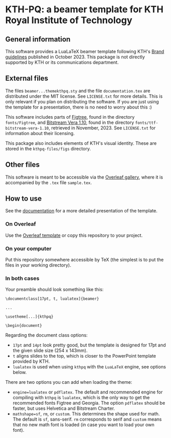 KTH-PQ: a beamer template for KTH Royal Institute of Technology
===============================================================

General information
-------------------

This software provides a LuaLaTeX beamer template following KTH's
[Brand guidelines](https://intra.kth.se/en/administration/kommunikation/varumarke/grafiskprofil/kth-s-grafiska-profil-1.844676)
published in October 2023. This package is not directly supported by KTH or
its communications department.

External files
--------------

The files `beamer...themekthpq.sty` and the file `documentation.tex` are
distributed under the MIT license. See `LICENSE.txt` for more details. This is
only relevant if you plan on distributing the software. If you are just
using the template for a presentation, there is no need to worry about this :)

This software includes parts of
[Figtree](https://github.com/erikdkennedy/figtree/tree/master), found in the
directory `fonts/Figtree`, and
[Bitstream Vera 1.10](https://download.gnome.org/sources/ttf-bitstream-vera/),
found in the directory `fonts/ttf-bitstream-vera-1.10`, retrieved in November,
2023. See `LICENSE.txt` for information about their licensing.

This package also includes elements of KTH's visual identity. These are stored
in the `kthpq-files/figs` directory.

Other files
-----------

This software is meant to be accessible via the
[Overleaf gallery](https://www.overleaf.com/gallery/tagged/kth), where it is
accompanied by the `.tex` file `sample.tex`.

How to use
----------

See the [documentation](https://github.com/th-rtyf-re/kthpq-docs) for a more
detailed presentation of the template.

### On Overleaf

Use the [Overleaf template](https://www.overleaf.com/latex/templates/kthpq-a-kth-beamer-template/ntqfkcrrsbhf)
or copy this repository to your project.

### On your computer

Put this repository somewhere accessible by TeX (the simplest is to put the
files in your working directory).

### In both cases

Your preamble should look something like this:
    
    \documentclass[17pt, t, lualatex]{beamer}
    
    ...
    
    \usetheme[...]{kthpq}
    
    \begin{document}

Regarding the document class options:
- `17pt` and `14pt` look pretty good, but the template is designed for 17pt and
  the given slide size (254 x 143mm).
- `t` aligns slides to the top, which is closer to the PowerPoint template
  provided by KTH.
- `lualatex` is used when using `kthpq` with the `LuaLaTeX` engine, see options
  below.

There are two options you can add when loading the theme:
- `engine=lualatex` or `pdflatex`. The default and recommended engine
  for compiling with `kthpq` is `lualatex`, which is the only way to get the
  recommended fonts Figtree and Georgia. The option `pdflatex` should be
  faster, but uses Helvetica and Bitstream Charter.
- `mathshape=sf`, `rm`, or `custom`. This determines the shape used for math.
  The default is `sf`, sans-serif. `rm` corresponds to serif and `custom`
  means that no new math font is loaded (in case you want to load your own
  font).
